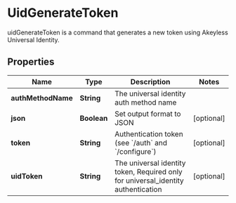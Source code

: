 

# UidGenerateToken

uidGenerateToken is a command that generates a new token using Akeyless Universal Identity.
## Properties

Name | Type | Description | Notes
------------ | ------------- | ------------- | -------------
**authMethodName** | **String** | The universal identity auth method name | 
**json** | **Boolean** | Set output format to JSON |  [optional]
**token** | **String** | Authentication token (see &#x60;/auth&#x60; and &#x60;/configure&#x60;) |  [optional]
**uidToken** | **String** | The universal identity token, Required only for universal_identity authentication |  [optional]



